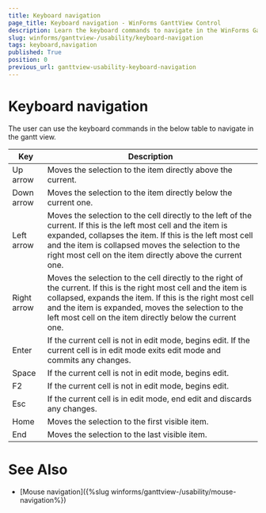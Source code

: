```yaml
---
title: Keyboard navigation
page_title: Keyboard navigation - WinForms GanttView Control
description: Learn the keyboard commands to navigate in the WinForms GanttView.
slug: winforms/ganttview-/usability/keyboard-navigation
tags: keyboard,navigation
published: True
position: 0
previous_url: ganttview-usability-keyboard-navigation
---
```


# Keyboard navigation

The user can use the keyboard commands in the below table to navigate in the gantt view.


| Key | Description |
| ------ | ------ |
|Up arrow|Moves the selection to the item directly above the current.|
|Down arrow|Moves the selection to the item directly below the current one.|
|Left arrow|Moves the selection to the cell directly to the left of the current. If this is the left most cell and the item is expanded, collapses the item. If this is the left most cell and the item is collapsed moves the selection to the right most cell on the item directly above the current one.|
|Right arrow|Moves the selection to the cell directly to the right of the current. If this is the right most cell and the item is collapsed, expands the item. If this is the right most cell and the item is expanded, moves the selection to the left most cell on the item directly below the current one.|
|Enter|If the current cell is not in edit mode, begins edit. If the current cell is in edit mode exits edit mode and commits any changes.|
|Space|If the current cell is not in edit mode, begins edit.|
|F2|If the current cell is not in edit mode, begins edit.|
|Esc|If the current cell is in edit mode, end edit and discards any changes.|
|Home|Moves the selection to the first visible item.|
|End|Moves the selection to the last visible item.|

# See Also

* [Mouse navigation]({%slug winforms/ganttview-/usability/mouse-navigation%})